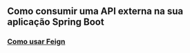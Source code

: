 ## Como consumir uma API externa na sua aplicação Spring Boot 
### [Como usar Feign](https://dev.to/daienelima/como-consumir-uma-api-na-sua-aplicacao-spring-boot-3p3a)

